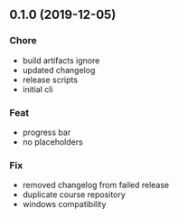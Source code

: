 
<a name="0.1.0"></a>
## 0.1.0 (2019-12-05)

### Chore

* build artifacts ignore
* updated changelog
* release scripts
* initial cli

### Feat

* progress bar
* no placeholders

### Fix

* removed changelog from failed release
* duplicate course repository
* windows compatibility

